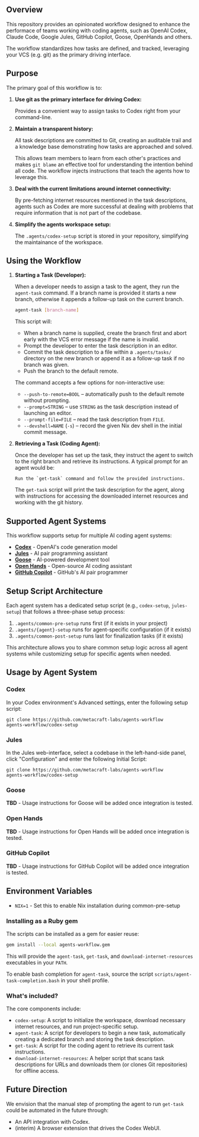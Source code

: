 ## Overview

This repository provides an opinionated workflow designed to
enhance the performace of teams working with coding agents,
such as OpenAI Codex, Claude Code, Google Jules, GitHub Copilot,
Goose, OpenHands and others.

The workflow standardizes how tasks are defined, and tracked,
leveraging your VCS (e.g. git) as the primary driving interface.

## Purpose

The primary goal of this workflow is to:

1.  **Use git as the primary interface for driving Codex:**

    Provides a convenient way to assign tasks to Codex right
    from your command-line.

2.  **Maintain a transparent history:**

    All task descriptions are committed to Git, creating an
    auditable trail and a knowledge base demonstrating how
    tasks are approached and solved.

    This allows team members to learn from each other's practices
    and makes `git blame` an effective tool for understanding the
    intention behind all code. The workflow injects instructions
    that teach the agents how to leverage this.

3.  **Deal with the current limitations around internet connectivity:**

    By pre-fetching internet resources mentioned in the task
    descriptions, agents such as Codex are more successful at
    dealing with problems that require information that is not
    part of the codebase.

4.  **Simplify the agents workspace setup:**

    The `.agents/codex-setup` script is stored in your repository,
    simplifying the maintainance of the workspace.

## Using the Workflow

1.  **Starting a Task (Developer):**

    When a developer needs to assign a task to the agent, they run
    the `agent-task` command. If a branch name is provided it starts a
    new branch, otherwise it appends a follow-up task on the current
    branch.

    ```bash
    agent-task [branch-name]
    ```

    This script will:
    -   When a branch name is supplied, create the branch first and abort
        early with the VCS error message if the name is invalid.
    -   Prompt the developer to enter the task description in an editor.
    -   Commit the task description to a file within a `.agents/tasks/`
        directory on the new branch or append it as a follow-up task if
        no branch was given.
    -   Push the branch to the default remote.

    The command accepts a few options for non-interactive use:

    - `--push-to-remote=BOOL` – automatically push to the default remote without prompting.
    - `--prompt=STRING` – use `STRING` as the task description instead of launching an editor.
    - `--prompt-file=FILE` – read the task description from `FILE`.
    - `--devshell=NAME` (`-s`) – record the given Nix dev shell in the initial commit message.

2.  **Retrieving a Task (Coding Agent):**

    Once the developer has set up the task, they instruct the agent to
    switch to the right branch and retrieve its instructions.
    A typical prompt for an agent would be:

    ```
    Run the `get-task` command and follow the provided instructions.
    ```

    The `get-task` script will print the task description for the agent,
    along with instructions for accessing the downloaded internet resources
    and working with the git history.

## Supported Agent Systems

This workflow supports setup for multiple AI coding agent systems:

- **[Codex](https://openai.com/blog/openai-codex)** - OpenAI's code generation model
- **[Jules](https://jules.google.com/)** - AI pair programming assistant
- **[Goose](https://github.com/square/goose)** - AI-powered development tool
- **[Open Hands](https://github.com/All-Hands-AI/OpenHands)** - Open-source AI coding assistant
- **[GitHub Copilot](https://github.com/features/copilot)** - GitHub's AI pair programmer

## Setup Script Architecture

Each agent system has a dedicated setup script (e.g., `codex-setup`, `jules-setup`) that follows a three-phase setup process:

1. `.agents/common-pre-setup` runs first (if it exists in your project)
2. `.agents/{agent}-setup` runs for agent-specific configuration (if it exists)
3. `.agents/common-post-setup` runs last for finalization tasks (if it exists)

This architecture allows you to share common setup logic across all agent systems while customizing setup for specific agents when needed.

## Usage by Agent System

### Codex

In your Codex environment's Advanced settings, enter the following setup script:

```
git clone https://github.com/metacraft-labs/agents-workflow
agents-workflow/codex-setup
```

### Jules

In the Jules web-interface, select a codebase in the left-hand-side panel, click
"Configuration" and enter the following Initial Script:

```
git clone https://github.com/metacraft-labs/agents-workflow
agents-workflow/codex-setup
```

### Goose

**TBD** - Usage instructions for Goose will be added once integration is tested.

### Open Hands

**TBD** - Usage instructions for Open Hands will be added once integration is tested.

### GitHub Copilot

**TBD** - Usage instructions for GitHub Copilot will be added once integration is tested.

## Environment Variables

- `NIX=1` - Set this to enable Nix installation during common-pre-setup

### Installing as a Ruby gem

The scripts can be installed as a gem for easier reuse:

```bash
gem install --local agents-workflow.gem
```

This will provide the `agent-task`, `get-task`, and `download-internet-resources` executables in your `PATH`.

To enable bash completion for `agent-task`, source the script `scripts/agent-task-completion.bash` in your shell profile.

### What's included?

The core components include:
-   `codex-setup`: A script to initialize the workspace, download necessary internet resources, and run project-specific setup.
-   `agent-task`: A script for developers to begin a new task, automatically creating a dedicated branch and storing the task description.
-   `get-task`: A script for the coding agent to retrieve its current task instructions.
-   `download-internet-resources`: A helper script that scans task descriptions for URLs and downloads them (or clones Git repositories) for offline access.

## Future Direction

We envision that the manual step of prompting the agent to run `get-task` could be automated in the future through:

-   An API integration with Codex.
-   (interim) A browser extension that drives the Codex WebUI.
